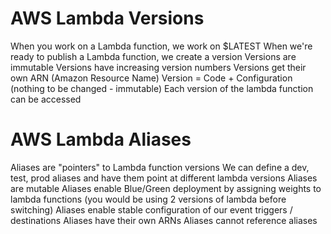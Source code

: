 # AWS Lambda Versions 

When you work on a Lambda function, we work on $LATEST
When we're ready to publish a Lambda function, we create a version
Versions are immutable
Versions have increasing version numbers
Versions get their own ARN (Amazon Resource Name)
Version = Code + Configuration (nothing to be changed - immutable)
Each version of the lambda function can be accessed

# AWS Lambda Aliases

Aliases are "pointers" to Lambda function versions
We can define a dev, test, prod aliases and have them point at different lambda versions
Aliases are mutable 
Aliases enable Blue/Green deployment by assigning weights to lambda functions (you would be using 2 versions of lambda before switching)
Aliases enable stable configuration of our event triggers / destinations
Aliases have their own ARNs
Aliases cannot reference aliases
